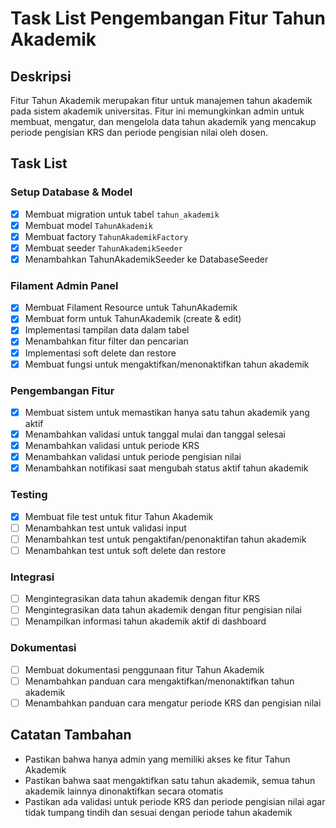 # Task List Pengembangan Fitur Tahun Akademik

## Deskripsi

Fitur Tahun Akademik merupakan fitur untuk manajemen tahun akademik pada sistem akademik universitas. Fitur ini memungkinkan admin untuk membuat, mengatur, dan mengelola data tahun akademik yang mencakup periode pengisian KRS dan periode pengisian nilai oleh dosen.

## Task List

### Setup Database & Model

-   [x] Membuat migration untuk tabel `tahun_akademik`
-   [x] Membuat model `TahunAkademik`
-   [x] Membuat factory `TahunAkademikFactory`
-   [x] Membuat seeder `TahunAkademikSeeder`
-   [x] Menambahkan TahunAkademikSeeder ke DatabaseSeeder

### Filament Admin Panel

-   [x] Membuat Filament Resource untuk TahunAkademik
-   [x] Membuat form untuk TahunAkademik (create & edit)
-   [x] Implementasi tampilan data dalam tabel
-   [x] Menambahkan fitur filter dan pencarian
-   [x] Implementasi soft delete dan restore
-   [x] Membuat fungsi untuk mengaktifkan/menonaktifkan tahun akademik

### Pengembangan Fitur

-   [x] Membuat sistem untuk memastikan hanya satu tahun akademik yang aktif
-   [x] Menambahkan validasi untuk tanggal mulai dan tanggal selesai
-   [x] Menambahkan validasi untuk periode KRS
-   [x] Menambahkan validasi untuk periode pengisian nilai
-   [x] Menambahkan notifikasi saat mengubah status aktif tahun akademik

### Testing

-   [x] Membuat file test untuk fitur Tahun Akademik
-   [ ] Menambahkan test untuk validasi input
-   [ ] Menambahkan test untuk pengaktifan/penonaktifan tahun akademik
-   [ ] Menambahkan test untuk soft delete dan restore

### Integrasi

-   [ ] Mengintegrasikan data tahun akademik dengan fitur KRS
-   [ ] Mengintegrasikan data tahun akademik dengan fitur pengisian nilai
-   [ ] Menampilkan informasi tahun akademik aktif di dashboard

### Dokumentasi

-   [ ] Membuat dokumentasi penggunaan fitur Tahun Akademik
-   [ ] Menambahkan panduan cara mengaktifkan/menonaktifkan tahun akademik
-   [ ] Menambahkan panduan cara mengatur periode KRS dan pengisian nilai

## Catatan Tambahan

-   Pastikan bahwa hanya admin yang memiliki akses ke fitur Tahun Akademik
-   Pastikan bahwa saat mengaktifkan satu tahun akademik, semua tahun akademik lainnya dinonaktifkan secara otomatis
-   Pastikan ada validasi untuk periode KRS dan periode pengisian nilai agar tidak tumpang tindih dan sesuai dengan periode tahun akademik
